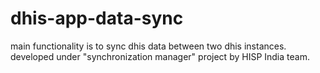# dhis-app-data-sync
main functionality is to sync dhis data between two dhis instances. developed under "synchronization manager" project by HISP India team.
